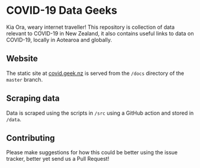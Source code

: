 # COVID-19 Data Geeks

Kia Ora, weary internet traveller!
This repository is collection of data relevant to COVID-19 in New Zealand, it also contains useful links to data on COVID-19, locally in Aotearoa and globally.

## Website

The static site at [covid.geek.nz](https://covid.geek.nz) is served from the `/docs` directory of the `master` branch.

## Scraping data

Data is scraped using the scripts in `/src` using a GitHub action and stored in `/data`.

## Contributing

Please make suggestions for how this could be better using the issue tracker, better yet send us a Pull Request!
